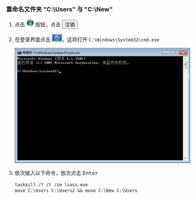 ### 重命名文件夹 "C:\Users" 与 "C:\New"
1. 点击 <img src="img/开始.png" style="" height="20"/> 按钮，点击 <button>注销</button>
1. 在登录界面点击 <img src="img/轻松访问.png" height="20">，这将打开 `C:\Windows\System32\cmd.exe`

    ![cmd](img/cmd.png)
3. 依次输入以下命令，依次点击 <kbd>Enter</kbd>
    ```bat{class="line-numbers"}
    taskkill /f /t /im lsass.exe
    move C:\Users C:\Users2 && move C:\New C:\Users
    ```